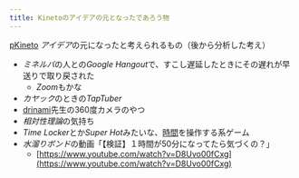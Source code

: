 ```yaml
---
title: Kinetoのアイデアの元となったであろう物
---
```


[pKineto](pKineto.md)
*アイデア*の元になったと考えられるもの（後から分析した考え）

* *ミネルバ*の人との*Google Hangout*で、すこし遅延したときにその遅れが早送りで取り戻された
  * *Zoom*もかな
* *カヤック*のときの*TapTuber*
* [drinami](drinami.md)先生の360度カメラのやつ
* *相対性理論*の気持ち
* *Time Locker*とか*Super Hot*みたいな、[時間](%E6%99%82%E9%96%93.md)を操作する系ゲーム
* *水溜りボンド*の動画「【検証】１時間が50分になってたら気づくの？」
  * [https://www.youtube.com/watch?v=D8Uvo00fCxg](https://www.youtube.com/watch?v=D8Uvo00fCxg)
